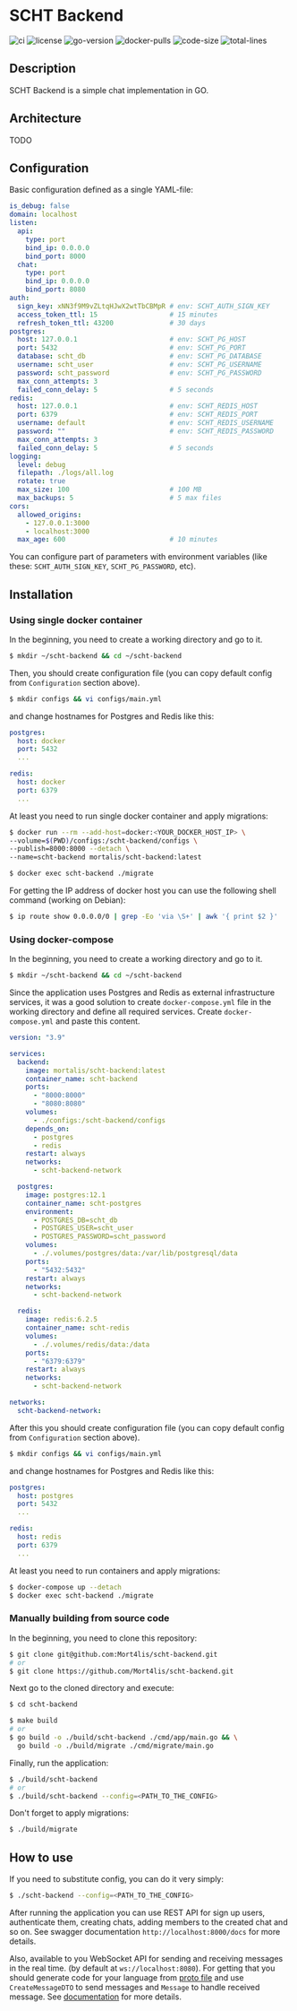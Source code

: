 # SCHT Backend

![ci](https://github.com/Mort4lis/scht-backend/actions/workflows/main.yml/badge.svg)
![license](https://img.shields.io/github/license/Mort4lis/scht-backend)
![go-version](https://img.shields.io/github/go-mod/go-version/Mort4lis/scht-backend)
![docker-pulls](https://img.shields.io/docker/pulls/mortalis/scht-backend)
![code-size](https://img.shields.io/github/languages/code-size/Mort4lis/scht-backend)
![total-lines](https://img.shields.io/tokei/lines/github/Mort4lis/scht-backend)

## Description

SCHT Backend is a simple chat implementation in GO.

## Architecture
TODO

## Configuration

Basic configuration defined as a single YAML-file:

```yaml
is_debug: false
domain: localhost
listen:
  api:
    type: port
    bind_ip: 0.0.0.0
    bind_port: 8000
  chat:
    type: port
    bind_ip: 0.0.0.0
    bind_port: 8080
auth:
  sign_key: xNN3f9M9vZLtqHJwX2wtTbCBMpR # env: SCHT_AUTH_SIGN_KEY
  access_token_ttl: 15                  # 15 minutes
  refresh_token_ttl: 43200              # 30 days
postgres:
  host: 127.0.0.1                       # env: SCHT_PG_HOST
  port: 5432                            # env: SCHT_PG_PORT
  database: scht_db                     # env: SCHT_PG_DATABASE
  username: scht_user                   # env: SCHT_PG_USERNAME
  password: scht_password               # env: SCHT_PG_PASSWORD
  max_conn_attempts: 3
  failed_conn_delay: 5                  # 5 seconds
redis:
  host: 127.0.0.1                       # env: SCHT_REDIS_HOST
  port: 6379                            # env: SCHT_REDIS_PORT
  username: default                     # env: SCHT_REDIS_USERNAME
  password: ""                          # env: SCHT_REDIS_PASSWORD
  max_conn_attempts: 3
  failed_conn_delay: 5                  # 5 seconds
logging:
  level: debug
  filepath: ./logs/all.log
  rotate: true
  max_size: 100                         # 100 MB
  max_backups: 5                        # 5 max files
cors:
  allowed_origins:
    - 127.0.0.1:3000
    - localhost:3000
  max_age: 600                          # 10 minutes
```

You can configure part of parameters with environment variables 
(like these: `SCHT_AUTH_SIGN_KEY`, `SCHT_PG_PASSWORD`, etc).

## Installation

### Using single docker container

In the beginning, you need to create a working directory and go to it.

```bash
$ mkdir ~/scht-backend && cd ~/scht-backend
```

Then, you should create configuration file (you can copy default config from `Configuration` section above).

```bash
$ mkdir configs && vi configs/main.yml
```

and change hostnames for Postgres and Redis like this:

```yaml
postgres:
  host: docker
  port: 5432
  ...

redis:
  host: docker
  port: 6379
  ...
```

At least you need to run single docker container and apply migrations:

```bash
$ docker run --rm --add-host=docker:<YOUR_DOCKER_HOST_IP> \
--volume=$(PWD)/configs:/scht-backend/configs \
--publish=8000:8000 --detach \
--name=scht-backend mortalis/scht-backend:latest

$ docker exec scht-backend ./migrate
```

For getting the IP address of docker host you can use the following shell command
(working on Debian):

```bash
$ ip route show 0.0.0.0/0 | grep -Eo 'via \S+' | awk '{ print $2 }'
```

### Using docker-compose

In the beginning, you need to create a working directory and go to it.

```bash
$ mkdir ~/scht-backend && cd ~/scht-backend
```

Since the application uses Postgres and Redis as external infrastructure services, it was a good solution to create
`docker-compose.yml` file in the working directory and define all required services. Create `docker-compose.yml` and
paste this content.

```yaml
version: "3.9"

services:
  backend:
    image: mortalis/scht-backend:latest
    container_name: scht-backend
    ports:
      - "8000:8000"
      - "8080:8080"
    volumes:
      - ./configs:/scht-backend/configs
    depends_on:
      - postgres
      - redis
    restart: always
    networks:
      - scht-backend-network

  postgres:
    image: postgres:12.1
    container_name: scht-postgres
    environment:
      - POSTGRES_DB=scht_db
      - POSTGRES_USER=scht_user
      - POSTGRES_PASSWORD=scht_password
    volumes:
      - ./.volumes/postgres/data:/var/lib/postgresql/data
    ports:
      - "5432:5432"
    restart: always
    networks:
      - scht-backend-network

  redis:
    image: redis:6.2.5
    container_name: scht-redis
    volumes:
      - ./.volumes/redis/data:/data
    ports:
      - "6379:6379"
    restart: always
    networks:
      - scht-backend-network

networks:
  scht-backend-network:
```

After this you should create configuration file (you can copy default config from `Configuration` section above).

```bash
$ mkdir configs && vi configs/main.yml
```

and change hostnames for Postgres and Redis like this:

```yaml
postgres:
  host: postgres
  port: 5432
  ...

redis:
  host: redis
  port: 6379
  ...
```

At least you need to run containers and apply migrations:

```bash
$ docker-compose up --detach
$ docker exec scht-backend ./migrate
```

### Manually building from source code

In the beginning, you need to clone this repository:

```bash
$ git clone git@github.com:Mort4lis/scht-backend.git
# or
$ git clone https://github.com/Mort4lis/scht-backend.git
```

Next go to the cloned directory and execute:

```bash
$ cd scht-backend

$ make build
# or
$ go build -o ./build/scht-backend ./cmd/app/main.go && \
  go build -o ./build/migrate ./cmd/migrate/main.go
```

Finally, run the application:

```bash
$ ./build/scht-backend
# or
$ ./build/scht-backend --config=<PATH_TO_THE_CONFIG>
```

Don't forget to apply migrations:

```bash
$ ./build/migrate
```

## How to use

If you need to substitute config, you can do it very simply:

```bash
$ ./scht-backend --config=<PATH_TO_THE_CONFIG>
```

After running the application you can use REST API for sign up users, authenticate them, creating chats, adding members
to the created chat and so on. See swagger documentation `http://localhost:8000/docs`
for more details.



Also, available to you WebSocket API for sending and receiving messages in the real time.
(by default at `ws://localhost:8080`). For getting that you should generate code for your 
language from [proto file](./internal/encoding/proto/message.proto) and use `CreateMessageDTO` to
send messages and `Message` to handle received message.
See [documentation](https://developers.google.com/protocol-buffers) for more details.